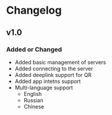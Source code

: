 # Changelog

## v1.0

### Added or Changed
- Added basic management of servers
- Added connecting to the server
- Added deeplink support for QR
- Added app intetns support
- Multi-language support
    - English 
    - Russian
    - Chinese
